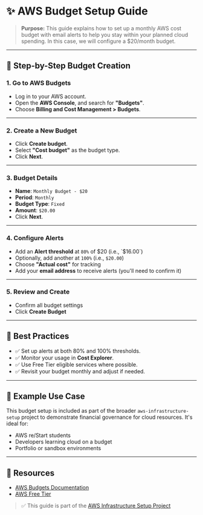 # ✨ AWS Budget Setup Guide

> **Purpose:** This guide explains how to set up a monthly AWS cost budget with email alerts to help you stay within your planned cloud spending. In this case, we will configure a $20/month budget.

---

## 🔢 Step-by-Step Budget Creation

### 1. Go to AWS Budgets
- Log in to your AWS account.
- Open the **AWS Console**, and search for **"Budgets"**.
- Choose **Billing and Cost Management > Budgets**.

---

### 2. Create a New Budget
- Click **Create budget**.
- Select **"Cost budget"** as the budget type.
- Click **Next**.

---

### 3. Budget Details
- **Name**: `Monthly Budget - $20`
- **Period**: `Monthly`
- **Budget Type**: `Fixed`
- **Amount**: `$20.00`
- Click **Next**.

---

### 4. Configure Alerts
- Add an **Alert threshold** at `80%` of $20 (i.e., `$16.00`)
- Optionally, add another at `100%` (i.e., `$20.00`)
- Choose **"Actual cost"** for tracking
- Add your **email address** to receive alerts (you'll need to confirm it)

---

### 5. Review and Create
- Confirm all budget settings
- Click **Create Budget**

---

## 💼 Best Practices
- ✅ Set up alerts at both 80% and 100% thresholds.
- ✅ Monitor your usage in **Cost Explorer**.
- ✅ Use Free Tier eligible services where possible.
- ✅ Revisit your budget monthly and adjust if needed.

---

## 📅 Example Use Case
This budget setup is included as part of the broader `aws-infrastructure-setup` project to demonstrate financial governance for cloud resources. It's ideal for:
- AWS re/Start students
- Developers learning cloud on a budget
- Portfolio or sandbox environments

---

## 🔗 Resources
- [AWS Budgets Documentation](https://docs.aws.amazon.com/cost-management/latest/userguide/budgets-managing-costs.html)
- [AWS Free Tier](https://aws.amazon.com/free/)

> ✅ This guide is part of the [AWS Infrastructure Setup Project](https://github.com/At-Maag/aws-infrastructure-setup)
